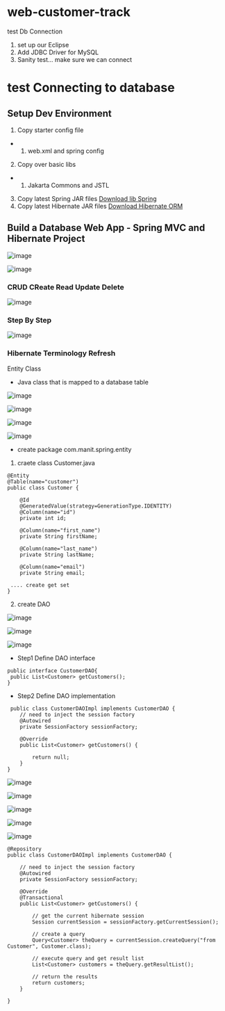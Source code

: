 # web-customer-track

test Db Connection
1. set up our Eclipse
2. Add JDBC Driver for MySQL
3. Sanity test... make sure we can connect

# test Connecting to database 
## Setup Dev Environment

1. Copy starter config file
- 1. web.xml and spring config
2. Copy over basic libs
- 1. Jakarta Commons and JSTL
3. Copy latest Spring JAR files [Download lib Spring](https://repo.spring.io/release/org/springframework/spring/)
4. Copy latest Hibernate JAR files [Download Hibernate ORM](http://hibernate.org/orm/)
 
## Build a Database Web App - Spring MVC and Hibernate Project  
![image](https://user-images.githubusercontent.com/11830385/28254293-ba9f9474-6ad5-11e7-81d2-d6dbe97df2c4.png)

![image](https://user-images.githubusercontent.com/11830385/28254366-49d25820-6ad6-11e7-887c-8bdb380c4ca7.png)

### CRUD CReate Read Update Delete
![image](https://user-images.githubusercontent.com/11830385/28254380-72583558-6ad6-11e7-9f50-2cd415e0774f.png)

### Step By Step 
![image](https://user-images.githubusercontent.com/11830385/28254399-b0a9948c-6ad6-11e7-833e-1b8bb7e34d58.png)


### Hibernate Terminology Refresh
Entity Class 
* Java class that is mapped to a database table

![image](https://user-images.githubusercontent.com/11830385/28254439-18548d08-6ad7-11e7-8603-91079951fcbb.png)

![image](https://user-images.githubusercontent.com/11830385/28254447-2c24cb0e-6ad7-11e7-8530-298365307711.png)

![image](https://user-images.githubusercontent.com/11830385/28254459-43e07c70-6ad7-11e7-8407-c9ec0d61bf75.png)


![image](https://user-images.githubusercontent.com/11830385/28254474-69621436-6ad7-11e7-9fbb-c1aadc567d4b.png)

* create package com.manit.spring.entity
1. craete class Customer.java
```
@Entity
@Table(name="customer")
public class Customer {
	
	@Id
	@GeneratedValue(strategy=GenerationType.IDENTITY)
	@Column(name="id")
	private int id;

	@Column(name="first_name")
	private String firstName;
	
	@Column(name="last_name")
	private String lastName;
	
	@Column(name="email")
	private String email;
 
 .... create get set
}
```

2. create DAO


![image](https://user-images.githubusercontent.com/11830385/28254616-6d88da12-6ad8-11e7-9f5c-02e5bfb1f5dc.png)


![image](https://user-images.githubusercontent.com/11830385/28254632-9be5ad90-6ad8-11e7-9682-ef31c4dd2046.png)

![image](https://user-images.githubusercontent.com/11830385/28254655-c8dca02e-6ad8-11e7-9ef7-24bf8671e66a.png)

- Step1 Define DAO interface
```
public interface CustomerDAO{
 public List<Customer> getCustomers();
}
```

- Step2 Define DAO implementation
```
 public class CustomerDAOImpl implements CustomerDAO {
	// need to inject the session factory
	@Autowired
	private SessionFactory sessionFactory;

	@Override
	public List<Customer> getCustomers() {
		
		return null;
	}
}
```

![image](https://user-images.githubusercontent.com/11830385/28254726-a02ee9a6-6ad9-11e7-8c1d-b4001a02f737.png)


![image](https://user-images.githubusercontent.com/11830385/28254731-b3a5d24c-6ad9-11e7-9f5a-13c9fb858fcb.png)



![image](https://user-images.githubusercontent.com/11830385/28254772-1a1184fe-6ada-11e7-971e-865097cc5720.png)

![image](https://user-images.githubusercontent.com/11830385/28254790-4bd5443a-6ada-11e7-98f0-73831bd58928.png)


![image](https://user-images.githubusercontent.com/11830385/28254803-7ec53170-6ada-11e7-9bba-3aec0195a2f9.png)
```
@Repository
public class CustomerDAOImpl implements CustomerDAO {

	// need to inject the session factory
	@Autowired
	private SessionFactory sessionFactory;

	@Override
	@Transactional
	public List<Customer> getCustomers() {

		// get the current hibernate session
		Session currentSession = sessionFactory.getCurrentSession();

		// create a query
		Query<Customer> theQuery = currentSession.createQuery("from Customer", Customer.class);

		// execute query and get result list
		List<Customer> customers = theQuery.getResultList();

		// return the results
		return customers;
	}

}
```
